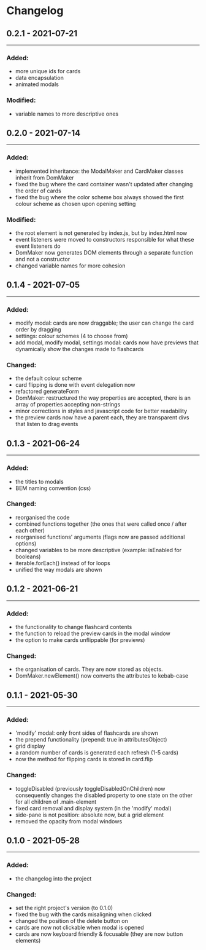 # Changelog

## 0.2.1 - 2021-07-21

<hr />

### Added:

- more unique ids for cards
- data encapsulation
- animated modals

### Modified:

- variable names to more descriptive ones

## 0.2.0 - 2021-07-14

<hr />

### Added:

- implemented inheritance: the ModalMaker and CardMaker classes inherit from DomMaker
- fixed the bug where the card container wasn't updated after changing the order of cards
- fixed the bug where the color scheme box always showed the first colour scheme as chosen upon opening setting

### Modified:

- the root element is not generated by index.js, but by index.html now
- event listeners were moved to constructors responsible for what these event listeners do
- DomMaker now generates DOM elements through a separate function and not a constructor
- changed variable names for more cohesion

## 0.1.4 - 2021-07-05

<hr />

### Added:

- modify modal: cards are now draggable; the user can change the card order by dragging
- settings: colour schemes (4 to choose from)
- add modal, modify modal, settings modal: cards now have previews that dynamically show the changes made to flashcards

### Changed:

- the default colour scheme
- card flipping is done with event delegation now
- refactored generateForm
- DomMaker: restructured the way properties are accepted, there is an array of properties accepting non-strings
- minor corrections in styles and javascript code for better readability
- the preview cards now have a parent each, they are transparent divs that listen to drag events

## 0.1.3 - 2021-06-24

<hr />

### Added:

- the titles to modals
- BEM naming convention (css)

### Changed:

- reorganised the code
- combined functions together (the ones that were called once / after each other)
- reorganised functions' arguments (flags now are passed additional options)
- changed variables to be more descriptive (example: isEnabled for booleans)
- iterable.forEach() instead of for loops
- unified the way modals are shown

## 0.1.2 - 2021-06-21

<hr />

### Added:

- the functionality to change flashcard contents
- the function to reload the preview cards in the modal window
- the option to make cards unflippable (for previews)

### Changed:

- the organisation of cards. They are now stored as objects.
- DomMaker.newElement() now converts the attributes to kebab-case

## 0.1.1 - 2021-05-30

<hr />

### Added:

- 'modify' modal: only front sides of flashcards are shown
- the prepend functionality (prepend: true in attributesObject)
- grid display
- a random number of cards is generated each refresh (1-5 cards)
- now the method for flipping cards is stored in card.flip

### Changed:

- toggleDisabled (previously toggleDisabledOnChildren) now consequently changes the disabled property to one state on the other for all children of .main-element
- fixed card removal and display system (in the 'modify' modal)
- side-pane is not position: absolute now, but a grid element
- removed the opacity from modal windows

## 0.1.0 - 2021-05-28

<hr/>

### Added:

- the changelog into the project

### Changed:

- set the right project's version (to 0.1.0)
- fixed the bug with the cards misaligning when clicked
- changed the position of the delete button on
- cards are now not clickable when modal is opened
- cards are now keyboard friendly & focusable (they are now button elements)

